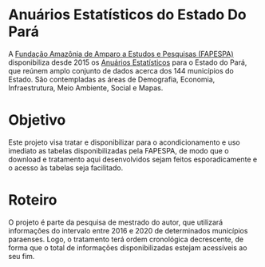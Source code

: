 # Anuários Estatísticos do Estado Do Pará

A [Fundação Amazônia de Amparo a Estudos e Pesquisas (FAPESPA)](https://www.fapespa.pa.gov.br/) disponibiliza desde 2015 os [Anuários Estatísticos](https://www.fapespa.pa.gov.br/search/node?keys=anuario+estatistico) para o Estado do Pará, que reúnem amplo conjunto de dados acerca dos 144 municípios do Estado. São contempladas as áreas de Demografia, Economia, Infraestrutura, Meio Ambiente, Social e Mapas.

# Objetivo

Este projeto visa tratar e disponibilizar para o acondicionamento e uso imediato as tabelas disponibilizadas pela FAPESPA, de modo que o download e tratamento aqui desenvolvidos sejam feitos esporadicamente e o acesso às tabelas seja facilitado.

# Roteiro

O projeto é parte da pesquisa de mestrado do autor, que utilizará informações do intervalo entre 2016 e 2020 de determinados municípios paraenses. Logo, o tratamento terá ordem cronológica decrescente, de forma que o total de informações disponibilizadas estejam acessíveis ao seu fim.
